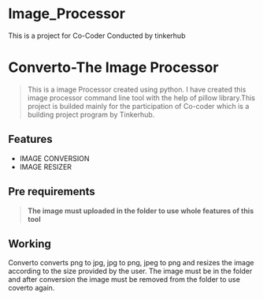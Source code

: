 # Image_Processor
This is a project for Co-Coder Conducted by tinkerhub
# Converto-The Image Processor
> This is a image Processor created using python. I have created this image processor command line tool with the help of pillow library.This project is builded mainly for the participation of Co-coder which is a building project program by Tinkerhub.

## Features
* IMAGE CONVERSION
* IMAGE RESIZER
## Pre requirements
> **The image must uploaded in the folder to use whole features of this tool**

## Working
Converto converts png to jpg, jpg to png, jpeg to png and resizes the image according to the size provided by the user.
The image must be in the folder and after conversion the image must be removed from the folder to use  coverto again.

